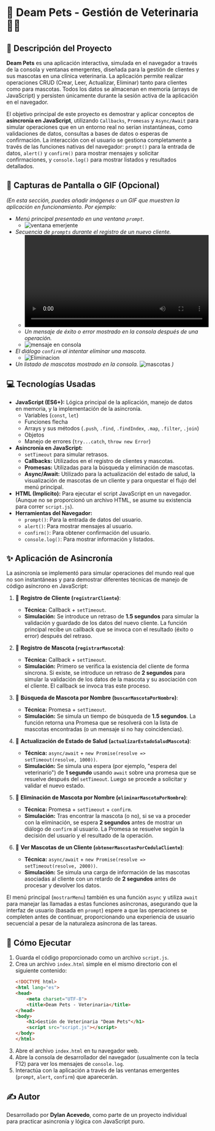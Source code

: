 # 🐾 Deam Pets - Gestión de Veterinaria 🐶🐱

## 📝 Descripción del Proyecto

**Deam Pets** es una aplicación interactiva, simulada en el navegador a través de la consola y ventanas emergentes, diseñada para la gestión de clientes y sus mascotas en una clínica veterinaria. La aplicación permite realizar operaciones CRUD (Crear, Leer, Actualizar, Eliminar) tanto para clientes como para mascotas. Todos los datos se almacenan en memoria (arrays de JavaScript) y persisten únicamente durante la sesión activa de la aplicación en el navegador.

El objetivo principal de este proyecto es demostrar y aplicar conceptos de **asincronía en JavaScript**, utilizando `Callbacks`, `Promesas` y `Async/Await` para simular operaciones que en un entorno real no serían instantáneas, como validaciones de datos, consultas a bases de datos o esperas de confirmación. La interacción con el usuario se gestiona completamente a través de las funciones nativas del navegador: `prompt()` para la entrada de datos, `alert()` y `confirm()` para mostrar mensajes y solicitar confirmaciones, y `console.log()` para mostrar listados y resultados detallados.

## 📸 Capturas de Pantalla o GIF (Opcional)

*(En esta sección, puedes añadir imágenes o un GIF que muestren la aplicación en funcionamiento. Por ejemplo:*

* *Menú principal presentado en una ventana `prompt`.*
    * ![ventana emerjente](/assets/image.png)
* *Secuencia de `prompts` durante el registro de un nuevo cliente.*
    * <video controls src="./assets/20250530-0334-11.5728703.mp4" title="Demostración de la aplicación" width="480"></video>
    * *Un mensaje de éxito o error mostrado en la consola después de una operación.*
    * ![mensaje en consola](/assets/image-1.png)
* *El diálogo `confirm` al intentar eliminar una mascota.*
    * ![Eliminacion](/assets/image-2.png)
* *Un listado de mascotas mostrado en la consola.*
    ![mascotas](/assets/image-3.png)
*)*


## 💻 Tecnologías Usadas

* **JavaScript (ES6+):** Lógica principal de la aplicación, manejo de datos en memoria, y la implementación de la asincronía.
    * Variables (`const`, `let`)
    * Funciones flecha
    * Arrays y sus métodos (`.push`, `.find`, `.findIndex`, `.map`, `.filter`, `.join`)
    * Objetos
    * Manejo de errores (`try...catch`, `throw new Error`)
* **Asincronía en JavaScript:**
    * `setTimeout` para simular retrasos.
    * **Callbacks:** Utilizados en el registro de clientes y mascotas.
    * **Promesas:** Utilizadas para la búsqueda y eliminación de mascotas.
    * **Async/Await:** Utilizado para la actualización del estado de salud, la visualización de mascotas de un cliente y para orquestar el flujo del menú principal.
* **HTML (Implícito):** Para ejecutar el script JavaScript en un navegador. (Aunque no se proporcionó un archivo HTML, se asume su existencia para correr `script.js`).
* **Herramientas del Navegador:**
    * `prompt()`: Para la entrada de datos del usuario.
    * `alert()`: Para mostrar mensajes al usuario.
    * `confirm()`: Para obtener confirmación del usuario.
    * `console.log()`: Para mostrar información y listados.

## ✨ Aplicación de Asincronía

La asincronía se implementó para simular operaciones del mundo real que no son instantáneas y para demostrar diferentes técnicas de manejo de código asíncrono en JavaScript:

1.  🔹 **Registro de Cliente (`registrarCliente`)**:
    * **Técnica:** Callback + `setTimeout`.
    * **Simulación:** Se introduce un retraso de **1.5 segundos** para simular la validación y guardado de los datos del nuevo cliente. La función principal recibe un callback que se invoca con el resultado (éxito o error) después del retraso.

2.  🔹 **Registro de Mascota (`registrarMascota`)**:
    * **Técnica:** Callback + `setTimeout`.
    * **Simulación:** Primero se verifica la existencia del cliente de forma síncrona. Si existe, se introduce un retraso de **2 segundos** para simular la validación de los datos de la mascota y su asociación con el cliente. El callback se invoca tras este proceso.

3.  🔹 **Búsqueda de Mascota por Nombre (`buscarMascotaPorNombre`)**:
    * **Técnica:** Promesa + `setTimeout`.
    * **Simulación:** Se simula un tiempo de búsqueda de **1.5 segundos**. La función retorna una Promesa que se resolverá con la lista de mascotas encontradas (o un mensaje si no hay coincidencias).

4.  🔹 **Actualización de Estado de Salud (`actualizarEstadoSaludMascota`)**:
    * **Técnica:** `async/await` + `new Promise(resolve => setTimeout(resolve, 1000))`.
    * **Simulación:** Se simula una espera (por ejemplo, "espera del veterinario") de **1 segundo** usando `await` sobre una promesa que se resuelve después del `setTimeout`. Luego se procede a solicitar y validar el nuevo estado.

5.  🔹 **Eliminación de Mascota por Nombre (`eliminarMascotaPorNombre`)**:
    * **Técnica:** Promesa + `setTimeout` + `confirm`.
    * **Simulación:** Tras encontrar la mascota (o no), si se va a proceder con la eliminación, se espera **2 segundos** antes de mostrar un diálogo de `confirm` al usuario. La Promesa se resuelve según la decisión del usuario y el resultado de la operación.

6.  🔹 **Ver Mascotas de un Cliente (`obtenerMascotasPorCedulaCliente`)**:
    * **Técnica:** `async/await` + `new Promise(resolve => setTimeout(resolve, 2000))`.
    * **Simulación:** Se simula una carga de información de las mascotas asociadas al cliente con un retardo de **2 segundos** antes de procesar y devolver los datos.

El menú principal (`mostrarMenu`) también es una función `async` y utiliza `await` para manejar las llamadas a estas funciones asíncronas, asegurando que la interfaz de usuario (basada en `prompt`) espere a que las operaciones se completen antes de continuar, proporcionando una experiencia de usuario secuencial a pesar de la naturaleza asíncrona de las tareas.

## 🚀 Cómo Ejecutar

1.  Guarda el código proporcionado como un archivo `script.js`.
2.  Crea un archivo `index.html` simple en el mismo directorio con el siguiente contenido:
    ```html
    <!DOCTYPE html>
    <html lang="es">
    <head>
        <meta charset="UTF-8">
        <title>Deam Pets - Veterinaria</title>
    </head>
    <body>
        <h1>Gestión de Veterinaria "Deam Pets"</h1>
        <script src="script.js"></script>
    </body>
    </html>
    ```
3.  Abre el archivo `index.html` en tu navegador web.
4.  Abre la consola de desarrollador del navegador (usualmente con la tecla F12) para ver los mensajes de `console.log`.
5.  Interactúa con la aplicación a través de las ventanas emergentes (`prompt`, `alert`, `confirm`) que aparecerán.

## ✍️ Autor
Desarrollado por **Dylan Acevedo**, como parte de un proyecto individual para practicar asincronía y lógica con JavaScript puro.